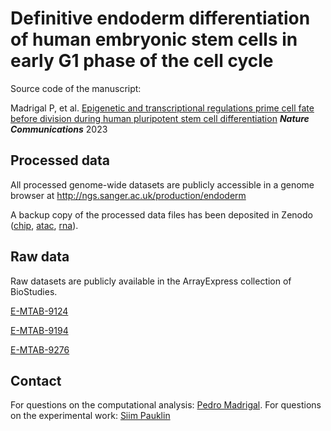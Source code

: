 # Definitive endoderm differentiation of human embryonic stem cells in early G1 phase of the cell cycle

Source code of the manuscript:

Madrigal P, et al. [Epigenetic and transcriptional regulations prime cell fate before division during human pluripotent stem cell differentiation](https://doi.org/10.1038/s41467-023-36116-9) _**Nature Communications**_ 2023

Processed data
-------
All processed genome-wide datasets are publicly accessible in a genome browser at http://ngs.sanger.ac.uk/production/endoderm

A backup copy of the processed data files has been deposited in Zenodo ([chip](https://doi.org/10.5281/zenodo.7513232), [atac](https://doi.org/10.5281/zenodo.7514349), [rna](https://doi.org/10.5281/zenodo.7514351)).

Raw data
-------
Raw datasets are publicly available in the ArrayExpress collection of BioStudies.

[E-MTAB-9124](https://www.ebi.ac.uk/biostudies/studies/E-MTAB-9124/)

[E-MTAB-9194](https://www.ebi.ac.uk/biostudies/studies/E-MTAB-9194/)

[E-MTAB-9276](https://www.ebi.ac.uk/biostudies/studies/E-MTAB-9276/)

Contact
-------
For questions on the computational analysis: [Pedro Madrigal](https://www.ebi.ac.uk/people/person/pedro-madrigal). For questions on the experimental work: [Siim Pauklin](https://www.ndorms.ox.ac.uk/research/research-groups/pauklin-group-tgfss-signalling-in-cancer-stem-cells)
